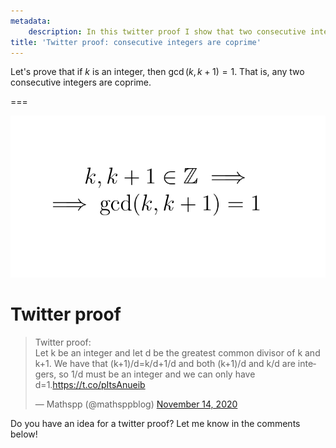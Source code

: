 ```yaml
---
metadata:
    description: In this twitter proof I show that two consecutive integers have to be coprime.
title: 'Twitter proof: consecutive integers are coprime'
---
```


Let's prove that if $k$ is an integer, then $\gcd(k, k+1) = 1$. That is, any two consecutive integers are coprime.

===

<script async src="https://platform.twitter.com/widgets.js" charset="utf-8"></script>

![Two consecutive integers are coprime](consecutive-coprime.webp)

# Twitter proof

<blockquote class="twitter-tweet"><p lang="en" dir="ltr">Twitter proof:<br>Let k be an integer and let d be the greatest common divisor of k and k+1. We have that (k+1)/d=k/d+1/d and both (k+1)/d and k/d are integers, so 1/d must be an integer and we can only have d=1.<a href="https://t.co/pItsAnueib">https://t.co/pItsAnueib</a></p>&mdash; Mathspp (@mathsppblog) <a href="https://twitter.com/mathsppblog/status/1327660984266338321?ref_src=twsrc%5Etfw">November 14, 2020</a></blockquote>

Do you have an idea for a twitter proof? Let me know in the comments below!
